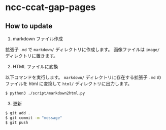 # ncc-ccat-gap-pages

## How to update

1. markdown ファイル作成

拡張子 `.md` で `markdown/` ディレクトリに作成します。
画像ファイルは `image/` ディレクトリに置きます。

2. HTML ファイルに変換

以下コマンドを実行します。
`markdown/` ディレクトリに存在する拡張子 `.md` のファイルを html に変換して `html/` ディレクトリに出力します。

```Bash
$ python3 ./script/markdown2html.py
```

3. 更新

```Bash
$ git add .
$ git commit -m "message"
$ git push
```
